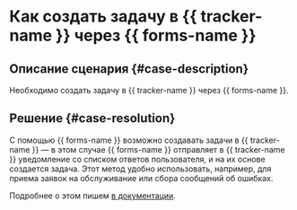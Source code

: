 # Как создать задачу в {{ tracker-name }} через {{ forms-name }}


## Описание сценария {#case-description}

Необходимо создать задачу в {{ tracker-name }} через {{ forms-name }}.

## Решение {#case-resolution}

С помощью {{ forms-name }} возможно создавать задачи в {{ tracker-name }} — в этом случае {{ forms-name }} отправляет в {{ tracker-name }} уведомление со списком ответов пользователя, и на их основе создается задача. Этот метод удобно использовать, например, для приема заявок на обслуживание или сбора сообщений об ошибках. 

Подробнее о этом пишем [в документации](../../../forms/create-task.md).